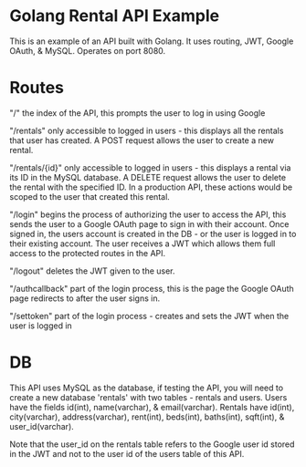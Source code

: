 # Golang Rental API Example
This is an example of an API built with Golang. It uses routing, JWT, Google OAuth, &amp; MySQL. Operates on port 8080.


# Routes
"/" the index of the API, this prompts the user to log in using Google

"/rentals" only accessible to logged in users - this displays all the rentals that user has created. A POST request allows the user to create a new rental.

"/rentals/{id}" only accessible to logged in users - this displays a rental via its ID in the MySQL database. A DELETE request allows the user to delete the rental with the specified ID. In a production API, these actions would be scoped to the user that created this rental.

"/login" begins the process of authorizing the user to access the API, this sends the user to a Google OAuth page to sign in with their account. Once signed in, the users account is created in the DB - or the user is logged in to their existing account. The user receives a JWT which allows them full access to the protected routes in the API.

"/logout" deletes the JWT given to the user.

"/authcallback" part of the login process, this is the page the Google OAuth page redirects to after the user signs in.

"/settoken" part of the login process - creates and sets the JWT when the user is logged in

# DB

This API uses MySQL as the database, if testing the API, you will need to create a new database 'rentals' with two tables - rentals and users. Users have the fields id(int), name(varchar), & email(varchar). Rentals have id(int), city(varchar), address(varchar), rent(int), beds(int), baths(int), sqft(int), & user_id(varchar).

Note that the user_id on the rentals table refers to the Google user id stored in the JWT and not to the user id of the users table of this API.



